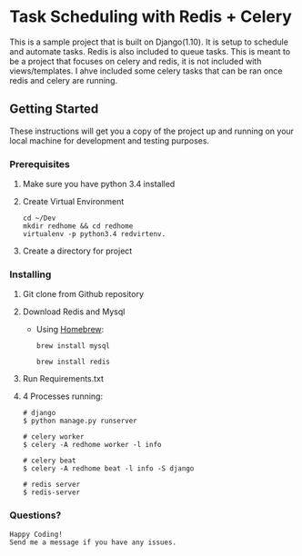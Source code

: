 # Task Scheduling with Redis + Celery

This is a sample project that is built on Django(1.10). It is setup to schedule and automate tasks.
Redis is also included to queue tasks. This is meant to be a project that focuses on celery and redis, it is not included with views/templates. I ahve included some celery tasks that can be ran once redis and celery are running. 

## Getting Started

These instructions will get you a copy of the project up and running on your local machine for development and testing purposes.

### Prerequisites

1. Make sure you have python 3.4 installed

2. Create Virtual Environment
    ```
    cd ~/Dev
    mkdir redhome && cd redhome
    virtualenv -p python3.4 redvirtenv.
    ```
3. Create a directory for project 

### Installing

1. Git clone from Github repository

2. Download Redis and Mysql
    - Using [Homebrew](http://brew.sh):
        ```
        brew install mysql

        brew install redis
        ```

3. Run Requirements.txt

4. 4 Processes running:
    ```
    # django
    $ python manage.py runserver
    
    # celery worker
    $ celery -A redhome worker -l info
    
    # celery beat
    $ celery -A redhome beat -l info -S django
    
    # redis server
    $ redis-server
    ```

### Questions?
	Happy Coding!
	Send me a message if you have any issues.
